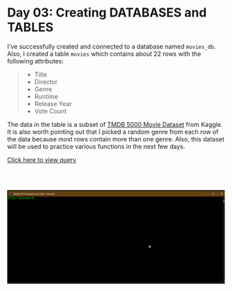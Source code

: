 # Day 03: Creating DATABASES and TABLES

I've successfully created and connected to a database named ```movies_db```. Also, I created a table ```movies``` which contains about 22 rows with the following attributes:
>- Title
>- Director
>- Genre
>- Runtime
>- Release Year
>- Vote Count

The data in the table is a subset of [TMDB 5000 Movie Dataset](https://www.kaggle.com/datasets/tmdb/tmdb-movie-metadata) from Kaggle. It is also worth pointing out that I picked a random genre from each row of the data because most rows contain more than one genre. Also, this dataset will be used to practice various functions in the next few days. 
</br>

[Click here to view query](https://github.com/Oyebamiji-Micheal/100-Days-of-SQL-Beginner-to-Advance/blob/master/Log/day03/movies.sql)

</br>
</br>

![heart](https://github.com/Oyebamiji-Micheal/100-Days-of-SQL-Beginner-to-Advance/blob/master/Log/days/day03/Create%20database%20and%20table.gif)

